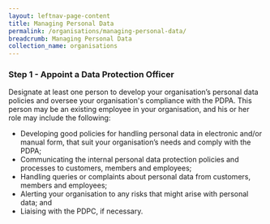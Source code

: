 ```yaml
---
layout: leftnav-page-content
title: Managing Personal Data
permalink: /organisations/managing-personal-data/
breadcrumb: Managing Personal Data
collection_name: organisations
---
```


### **Step 1 - Appoint a Data Protection Officer**

Designate at least one person to develop your organisation’s personal data policies and oversee your organisation's compliance with the PDPA. This person may be an existing employee in your organisation, and his or her role may include the following:

* Developing good policies for handling personal data in electronic and/or manual form, that suit your organisation’s needs and comply with the PDPA;
* Communicating the internal personal data protection policies and processes to customers, members and employees;
* Handling queries or complaints about personal data from customers, members and employees;
* Alerting your organisation to any risks that might arise with personal data; and
* Liaising with the PDPC, if necessary.